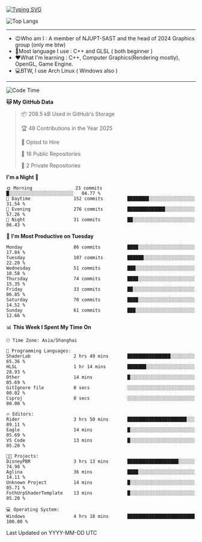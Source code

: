 <a href="https://git.io/typing-svg">
  <img src="https://readme-typing-svg.demolab.com?font=Fira+Code&pause=1000&random=false&width=435&separator=%3D&lines=std%3A%3Aprintln(%22Hello,+world!%22);" alt="Typing SVG" />
</a>

![Top Langs](https://github-readme-stats.vercel.app/api/top-langs/?username=FOTH0626&theme=transparent)

---

- 😉Who am I : A member of NJUPT-SAST and the head of 2024 Graphics group (only me btw)
- 📖Most language I use : C++ and GLSL ( both beginner )
- ❤What I'm learning : C++, Computer Graphics(Rendering mostly), OpenGL, Game Engine.
- 💻BTW, I use Arch Linux ( Windows also )
---
<!--START_SECTION:waka-->
![Code Time](http://img.shields.io/badge/Code%20Time-157%20hrs%2012%20mins-blue)

**🐱 My GitHub Data** 

> 📦 208.5 kB Used in GitHub's Storage 
 > 
> 🏆 48 Contributions in the Year 2025
 > 
> 💼 Opted to Hire
 > 
> 📜 18 Public Repositories 
 > 
> 🔑 2 Private Repositories 
 > 
**I'm a Night 🦉** 

```text
🌞 Morning                23 commits          █░░░░░░░░░░░░░░░░░░░░░░░░   04.77 % 
🌆 Daytime                152 commits         ████████░░░░░░░░░░░░░░░░░   31.54 % 
🌃 Evening                276 commits         ██████████████░░░░░░░░░░░   57.26 % 
🌙 Night                  31 commits          ██░░░░░░░░░░░░░░░░░░░░░░░   06.43 % 
```
📅 **I'm Most Productive on Tuesday** 

```text
Monday                   86 commits          ████░░░░░░░░░░░░░░░░░░░░░   17.84 % 
Tuesday                  107 commits         ██████░░░░░░░░░░░░░░░░░░░   22.20 % 
Wednesday                51 commits          ███░░░░░░░░░░░░░░░░░░░░░░   10.58 % 
Thursday                 74 commits          ████░░░░░░░░░░░░░░░░░░░░░   15.35 % 
Friday                   33 commits          ██░░░░░░░░░░░░░░░░░░░░░░░   06.85 % 
Saturday                 70 commits          ████░░░░░░░░░░░░░░░░░░░░░   14.52 % 
Sunday                   61 commits          ███░░░░░░░░░░░░░░░░░░░░░░   12.66 % 
```


📊 **This Week I Spent My Time On** 

```text
🕑︎ Time Zone: Asia/Shanghai

💬 Programming Languages: 
ShaderLab                2 hrs 49 mins       ████████████████░░░░░░░░░   65.36 % 
HLSL                     1 hr 14 mins        ███████░░░░░░░░░░░░░░░░░░   28.93 % 
Other                    14 mins             █░░░░░░░░░░░░░░░░░░░░░░░░   05.69 % 
GitIgnore file           0 secs              ░░░░░░░░░░░░░░░░░░░░░░░░░   00.02 % 
Csproj                   0 secs              ░░░░░░░░░░░░░░░░░░░░░░░░░   00.00 % 

🔥 Editors: 
Rider                    3 hrs 50 mins       ██████████████████████░░░   89.11 % 
Eagle                    14 mins             █░░░░░░░░░░░░░░░░░░░░░░░░   05.69 % 
VS Code                  13 mins             █░░░░░░░░░░░░░░░░░░░░░░░░   05.20 % 

🐱‍💻 Projects: 
DisneyPBR                3 hrs 13 mins       ███████████████████░░░░░░   74.98 % 
Aglina                   36 mins             ████░░░░░░░░░░░░░░░░░░░░░   14.11 % 
Unknown Project          14 mins             █░░░░░░░░░░░░░░░░░░░░░░░░   05.71 % 
FothUrpShaderTemplate    13 mins             █░░░░░░░░░░░░░░░░░░░░░░░░   05.20 % 

💻 Operating System: 
Windows                  4 hrs 18 mins       █████████████████████████   100.00 % 
```


 Last Updated on YYYY-MM-DD UTC
<!--END_SECTION:waka-->
